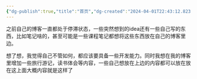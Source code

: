```yaml
---
{"dg-publish":true,"title":"首页","dg-created":"2024-04-01T22:43:12.823+08:00","tags":["思考","gardenEntry"],"banner":"http://pic1.win4000.com/wallpaper/1/57a8230133d06.jpg","cssclasses":null,"dg-home":"true","permalink":"/一些思考/自己的一些想法/","dgPassFrontmatter":true,"updated":"2024-04-01T22:46:30.482+08:00"}
---
```



之前自己的博客一直都处于停滞状态，一些突然想到的idea还有一些自己写的东西，比如笔记啥的，甚至可能是一些课程笔记都想将这些东西放在自己的博客里边。

想了想，我觉得自己不管如何，都应该要具备一些开发能力。同时我想在我的博客里增加一些旅行游记，读书体会等内容，一些自己想放在上边的内容都可以放在放在这上面大概内容就是这样了
 